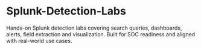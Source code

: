 # Splunk-Detection-Labs
Hands-on Splunk detection labs covering search queries, dashboards, alerts, field extraction and visualization. Built for SOC readiness and aligned with real-world use cases.
